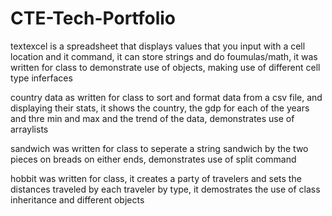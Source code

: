 # CTE-Tech-Portfolio

textexcel is a spreadsheet that displays values that you input with a cell location and it command, it can store strings and do foumulas/math, it was written for class to demonstrate use of objects, making use of different cell type inferfaces  

country data as written for class to sort and format data from a csv file, and displaying their stats, it shows the country, the gdp for each of the years and thre min and max and the trend of the data, demonstrates use of arraylists 

sandwich was written for class to seperate a string sandwich by the two pieces on breads on either ends, demonstrates use of split command 

hobbit was written for class, it creates a party of travelers and sets the distances traveled by each traveler by type, it demostrates the use of class inheritance and different objects
